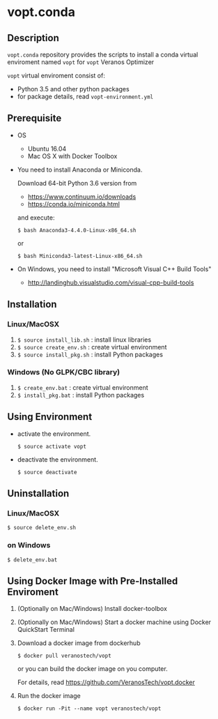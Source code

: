 # vopt.conda

## Description

`vopt.conda` repository provides the scripts to install
a conda virtual enviroment named `vopt` for `vopt` Veranos Optimizer

`vopt` virtual enviroment consist of:

* Python 3.5 and other python packages
* for package details, read `vopt-environment.yml`


## Prerequisite

* OS

  * Ubuntu 16.04
  * Mac OS X with Docker Toolbox

* You need to install Anaconda or Miniconda.

  Download 64-bit Python 3.6 version from
    * https://www.continuum.io/downloads
    * https://conda.io/miniconda.html

  and execute:
  ```
  $ bash Anaconda3-4.4.0-Linux-x86_64.sh
  ```
  or
  ```
  $ bash Miniconda3-latest-Linux-x86_64.sh
  ```

* On Windows, you need to install "Microsoft Visual C++ Build Tools"

  * http://landinghub.visualstudio.com/visual-cpp-build-tools


## Installation

### Linux/MacOSX

1. `$ source install_lib.sh` : install linux libraries
1. `$ source create_env.sh` : create virtual environment
1. `$ source install_pkg.sh` : install Python packages


### Windows (No GLPK/CBC library)

1. `$ create_env.bat` : create virtual environment
1. `$ install_pkg.bat` : install Python packages


## Using Environment

* activate the environment.
  ```
  $ source activate vopt
  ```

* deactivate the environment.
  ```
  $ source deactivate
  ```

## Uninstallation

### Linux/MacOSX

```
$ source delete_env.sh
```

### on Windows

```
$ delete_env.bat
```

## Using Docker Image with Pre-Installed Enviroment

1. (Optionally on Mac/Windows) Install docker-toolbox
1. (Optionally on Mac/Windows) Start a docker machine using Docker QuickStart Terminal
1. Download a docker image from dockerhub
   ```
   $ docker pull veranostech/vopt
   ```

   or you can build the docker image on you computer.

   For details, read https://github.com/VeranosTech/vopt.docker

1. Run the docker image
   ```
   $ docker run -Pit --name vopt veranostech/vopt
   ```
